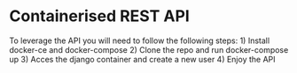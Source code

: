 # Containerised REST API
To leverage the API you will need to follow the following steps:
	1) Install docker-ce and docker-compose
	2) Clone the repo and run docker-compose up
	3) Acces the django container and create a new user
	4) Enjoy the API

